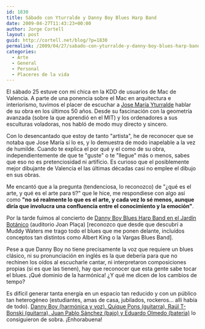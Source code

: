 ```yaml
---
id: 1830
title: Sábado con Yturralde y Danny Boy Blues Harp Band
date: 2009-04-27T11:43:23+00:00
author: Jorge Cortell
layout: post
guid: http://cortell.net/blog/?p=1830
permalink: /2009/04/27/sabado-con-yturralde-y-danny-boy-blues-harp-band/
categories:
  - Arte
  - General
  - Personal
  - Placeres de la vida
---
```

El sábado 25 estuve con mi chica en la KDD de usuarios de Mac de Valencia. A parte de una ponencia sobre el Mac en arquitectura e interiorismo, tuvimos el placer de escuchar a <a title="http://www.yturralde.org/" href="http://www.yturralde.org/" target="_blank">Jose María Yturralde</a> hablar de su obra en los últimos 50 años. Desde su fascinación con la geometría avanzada (sobre la que aprendió en el MIT) y los ordenadores a sus esculturas voladoras, nos habló de modo muy directo y sincero. 

Con lo desencantado que estoy de tanto "artista", he de reconocer que se notaba que Jose María sí lo es, y lo demuestra de modo inapelable a la vez de humilde. Cuando te explica el por qué y el como de su obra, independientemente de que te "guste" o te "llegue" más o menos, sabes que eso no es pretenciosidad ni artificio. Es curioso que el posiblemente mejor dibujante de Valencia el las últimas décadas casi no emplee el dibujo en sus obras. 

Me encantó que a la pregunta (tendenciosa, lo reconozco) de "¿qué es el arte, y qué es el arte para tí?" que le hice, me respondiese con algo así como **"no sé realmente lo que es el arte, y cada vez lo sé menos, aunque diría que involucra una confluencia entre el conocimiento y la emoción"**.

Por la tarde fuimos al concierto de <a title="http://www.jardibotanic.org/culturaicomunicacio.php?id=170" href="http://www.jardibotanic.org/culturaicomunicacio.php?id=170" target="_blank">Danny Boy Blues Harp Band en el Jardín Botánico</a> (auditorio Joan Plaça) [reconozco que desde que descubrí a Muddy Waters me trago todo el blues que me ponen delante, incluídos conceptos tan distintos como Albert King o la Vargas Blues Band].

Pese a que Danny Boy no tiene precisamente la voz que requiere un blues clásico, ni su pronunciación en inglés es la que debería para que no rechinen los oídos al escucharle cantar, ni interpretaron composiciones propias (si es que las tienen), hay que reconocer que esta gente sabe tocar el blues. ¡Qué dominio de la harmónica! ¿Y qué me dicen de los cambios de tempo?

Es difícil generar tanta energía en un espacio tan reducido y con un público tan heterogéneo (estudiantes, amas de casa, jubilados, rockeros... allí había de todo). <a title="http://www.myspace.com/dannyboyvlc" href="http://www.myspace.com/dannyboyvlc" target="_blank">Danny Boy (harmónica y voz), Quique Pons (guitarra), Raúl T-Bonski (guitarra), Juan Pablo Sánchez (bajo) y Eduardo Olmedo (bateria)</a> lo consiguieron de sobra. ¡Enhorabuena!